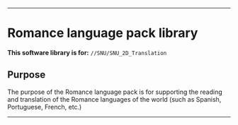 
***

# Romance language pack library

**This software library is for:** `//SNU/SNU_2D_Translation`

## Purpose

The purpose of the Romance language pack is for supporting the reading and translation of the Romance languages of the world (such as Spanish, Portuguese, French, etc.)

***
